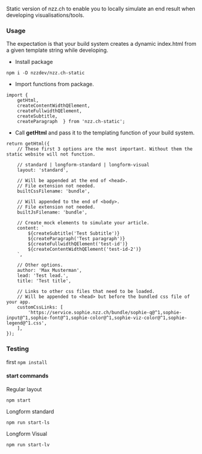 Static version of nzz.ch to enable you to locally simulate an end result when developing visualisations/tools.

### Usage

The expectation is that your build system creates a dynamic index.html from a given template string while developing.

- Install package

`npm i -D nzzdev/nzz.ch-static`

- Import functions from package.

```
import {
    getHtml,
    createContentWidthQElement,
    createFullwidthQElement,
    createSubtitle,
    createParagraph  } from 'nzz.ch-static';
```

- Call __getHtml__ and pass it to the templating function of your build system.

```
return getHtml({
    // These first 3 options are the most important. Without them the static website will not function.

    // standard | longform-standard | longform-visual
    layout: 'standard',

    // Will be appended at the end of <head>.
    // File extension not needed.
    builtCssFilename: 'bundle',

    // Will appended to the end of <body>.
    // File extension not needed.
    builtJsFilename: 'bundle',

    // Create mock elements to simulate your article.
    content: `
        ${createSubtitle('Test Subtitle')}
        ${createParagraph('Test paragraph')}
        ${createFullwidthQElement('test-id')}
        ${createContentWidthQElement('test-id-2')}
    `,

    // Other options.
    author: 'Max Musterman',
    lead: 'Test lead.',
    title: 'Test title',

    // Links to other css files that need to be loaded.
    // Will be appended to <head> but before the bundled css file of your app.
    customCssLinks: [
        'https://service.sophie.nzz.ch/bundle/sophie-q@^1,sophie-input@^1,sophie-font@^1,sophie-color@^1,sophie-viz-color@^1,sophie-legend@^1.css',
    ],
});
```

### Testing

first `npm install`

#### start commands

Regular layout
```
npm start
```

Longform standard
```
npm run start-ls
```

Longform Visual
```
npm run start-lv
```
